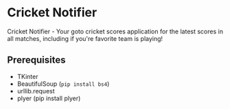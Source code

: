 # Cricket Notifier
Cricket Notifier - Your goto cricket scores application for the latest scores in all matches, including if you're favorite team is playing!

## Prerequisites

- TKinter
- BeautifulSoup (`pip install bs4`)
- urllib.request
- plyer (pip install plyer)
